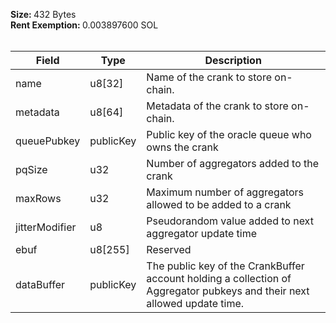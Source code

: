 <b>Size: </b>432 Bytes<br /><b>Rent Exemption: </b>0.003897600 SOL<br /><br />

| Field | Type | Description |
|--|--|--|
| name |  u8[32] | Name of the crank to store on-chain. |
| metadata |  u8[64] | Metadata of the crank to store on-chain. |
| queuePubkey |  publicKey | Public key of the oracle queue who owns the crank |
| pqSize |  u32 | Number of aggregators added to the crank |
| maxRows |  u32 | Maximum number of aggregators allowed to be added to a crank |
| jitterModifier |  u8 | Pseudorandom value added to next aggregator update time |
| ebuf |  u8[255] | Reserved |
| dataBuffer |  publicKey |  The public key of the CrankBuffer account holding a collection of Aggregator pubkeys and their next allowed update time. |
